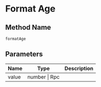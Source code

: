 # Format Age

## Method Name

`formatAge`

## Parameters

| Name        | Type                 | Description |
| ---------   | -------------------  | ----------- |
| value       | number \| Rpc         |             |

